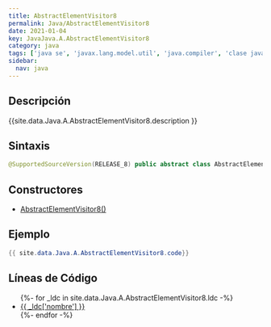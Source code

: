 ```yaml
---
title: AbstractElementVisitor8
permalink: Java/AbstractElementVisitor8
date: 2021-01-04
key: JavaJava.A.AbstractElementVisitor8
category: java
tags: ['java se', 'javax.lang.model.util', 'java.compiler', 'clase java', 'Java 1.8']
sidebar: 
  nav: java
---
```


## Descripción
{{site.data.Java.A.AbstractElementVisitor8.description }}

## Sintaxis
~~~java
@SupportedSourceVersion(RELEASE_8) public abstract class AbstractElementVisitor8<R,P> extends AbstractElementVisitor7<R,P>
~~~

## Constructores
* [AbstractElementVisitor8()](/Java/AbstractElementVisitor8/AbstractElementVisitor8/)

## Ejemplo
~~~java
{{ site.data.Java.A.AbstractElementVisitor8.code}}
~~~

## Líneas de Código
<ul>
{%- for _ldc in site.data.Java.A.AbstractElementVisitor8.ldc -%}
   <li>
       <a href="{{_ldc['url'] }}">{{ _ldc['nombre'] }}</a>
   </li>
{%- endfor -%}
</ul>
